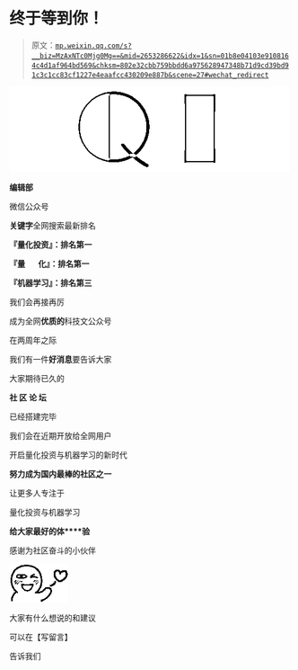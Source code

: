 # 终于等到你！

> 原文：[`mp.weixin.qq.com/s?__biz=MzAxNTc0Mjg0Mg==&mid=2653286622&idx=1&sn=01b8e04103e9108164c4d1af964bd569&chksm=802e32cbb759bbdd6a975628947348b71d9cd39bd91c3c1cc83cf1227e4eaafcc430209e887b&scene=27#wechat_redirect`](http://mp.weixin.qq.com/s?__biz=MzAxNTc0Mjg0Mg==&mid=2653286622&idx=1&sn=01b8e04103e9108164c4d1af964bd569&chksm=802e32cbb759bbdd6a975628947348b71d9cd39bd91c3c1cc83cf1227e4eaafcc430209e887b&scene=27#wechat_redirect)

![](img/1062cd2e5e7eaaf42b8f336260a5b683.png)

**编辑部**

微信公众号

**关键字**全网搜索最新排名

**『量化投资』：排名第一**

**『量       化』：排名第一**

**『机器学习』：排名第三**

我们会再接再厉

成为全网**优质的**科技文公众号

在两周年之际

我们有一件**好消息**要告诉大家

大家期待已久的

**社 区 论 坛**

已经搭建完毕

我们会在近期开放给全网用户

开启量化投资与机器学习的新时代

**努力成为国内最棒的社区之一**

让更多人专注于

量化投资与机器学习

**给****大****家****最****好****的****体****验**

感谢为社区奋斗的小伙伴

![](img/e0da69dc7a54950b6d3696530ed23c64.png)

大家有什么想说的和建议

可以在【写留言】

告诉我们